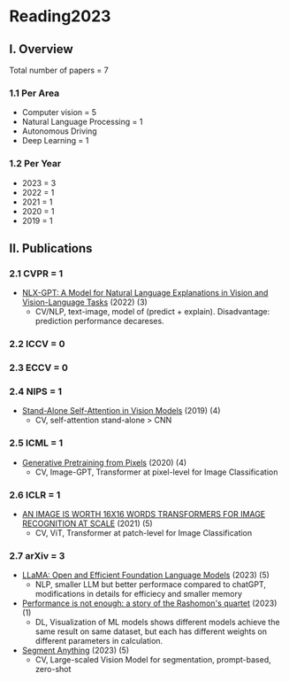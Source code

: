 # Reading2023

## I. Overview 

Total number of papers = 7

### 1.1 Per Area
* Computer vision = 5
* Natural Language Processing = 1
* Autonomous Driving 
* Deep Learning = 1

### 1.2 Per Year 
* 2023 = 3
* 2022 = 1
* 2021 = 1
* 2020 = 1
* 2019 = 1

## II. Publications
### 2.1 CVPR = 1
* [NLX-GPT: A Model for Natural Language Explanations in Vision and Vision-Language Tasks](https://github.com/fawazsammani/nlxgpt) (2022) (3)
    * CV/NLP, text-image, model of (predict + explain). Disadvantage: prediction performance decareses.  

### 2.2 ICCV = 0 

### 2.3 ECCV = 0

### 2.4 NIPS = 1
* [Stand-Alone Self-Attention in Vision Models](https://proceedings.neurips.cc/paper/2019/file/3416a75f4cea9109507cacd8e2f2aefc-Paper.pdf) (2019) (4)
    * CV, self-attention stand-alone > CNN

### 2.5 ICML = 1
* [Generative Pretraining from Pixels](https://openai.com/research/image-gpt) (2020) (4)
    * CV, Image-GPT, Transformer at pixel-level for Image Classification

### 2.6 ICLR = 1
* [AN IMAGE IS WORTH 16X16 WORDS TRANSFORMERS FOR IMAGE RECOGNITION AT SCALE](https://openreview.net/forum?id=YicbFdNTTy) (2021) (5)
    * CV, ViT, Transformer at patch-level for Image Classification 
    
### 2.7 arXiv = 3
* [LLaMA: Open and Efficient Foundation Language Models](https://arxiv.org/abs/2302.13971) (2023) (5)
    * NLP, smaller LLM but better performace compared to chatGPT, modifications in details for efficiecy and smaller memory
* [Performance is not enough: a story of the Rashomon's quartet](https://arxiv.org/abs/2302.13356) (2023) (1)
    * DL, Visualization of ML models shows different models achieve the same result on same dataset, but each has different weights on different parameters in calculation. 
* [Segment Anything](https://arxiv.org/pdf/2304.02643.pdf)  (2023)  (5)
    * CV, Large-scaled Vision Model for segmentation, prompt-based, zero-shot
